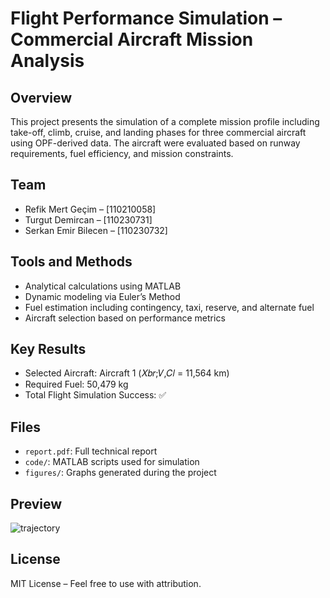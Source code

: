 # Flight Performance Simulation – Commercial Aircraft Mission Analysis

## Overview
This project presents the simulation of a complete mission profile including take-off, climb, cruise, and landing phases for three commercial aircraft using OPF-derived data. The aircraft were evaluated based on runway requirements, fuel efficiency, and mission constraints.

## Team
- Refik Mert Geçim – [110210058]  
- Turgut Demircan – [110230731]  
- Serkan Emir Bilecen – [110230732]

## Tools and Methods
- Analytical calculations using MATLAB
- Dynamic modeling via Euler’s Method
- Fuel estimation including contingency, taxi, reserve, and alternate fuel
- Aircraft selection based on performance metrics

## Key Results
- Selected Aircraft: Aircraft 1 (𝑋𝑏𝑟;𝑉,𝐶𝑙 = 11,564 km)
- Required Fuel: 50,479 kg
- Total Flight Simulation Success: ✅

## Files
- `report.pdf`: Full technical report
- `code/`: MATLAB scripts used for simulation
- `figures/`: Graphs generated during the project

## Preview
![trajectory](figures/trajectory_graph.png)

## License
MIT License – Feel free to use with attribution.

